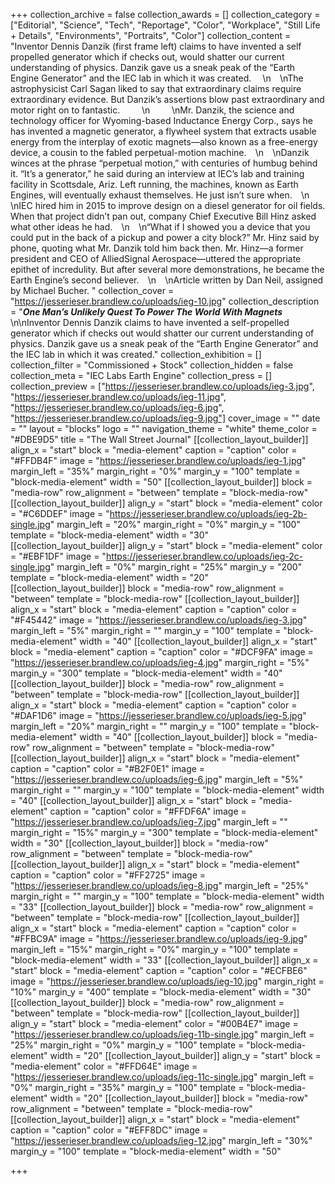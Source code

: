 +++
collection_archive = false
collection_awards = []
collection_category = ["Editorial", "Science", "Tech", "Reportage", "Color", "Workplace", "Still Life + Details", "Environments", "Portraits", "Color"]
collection_content = "Inventor Dennis Danzik (first frame left) claims to have invented a self propelled generator which if checks out, would shatter our current understanding of physics. Danzik gave us a sneak peak of the “Earth Engine Generator” and the IEC lab in which it was created. ⁠⠀  \n⁠⠀  \nThe astrophysicist Carl Sagan liked to say that extraordinary claims require extraordinary evidence. But Danzik’s assertions blow past extraordinary and motor right on to fantastic.⠀⠀⁠⠀  \n⠀⠀⁠⠀  \nMr. Danzik, the science and technology officer for Wyoming-based Inductance Energy Corp., says he has invented a magnetic generator, a flywheel system that extracts usable energy from the interplay of exotic magnets—also known as a free-energy device, a cousin to the fabled perpetual-motion machine.⁠⠀  \n⁠⠀  \nDanzik winces at the phrase “perpetual motion,” with centuries of humbug behind it. “It’s a generator,” he said during an interview at IEC’s lab and training facility in Scottsdale, Ariz. Left running, the machines, known as Earth Engines, will eventually exhaust themselves. He just isn’t sure when.⁠⠀  \n⁠⠀  \nIEC hired him in 2015 to improve design on a diesel generator for oil fields. When that project didn’t pan out, company Chief Executive Bill Hinz asked what other ideas he had.⁠⠀  \n⁠⠀  \n“What if I showed you a device that you could put in the back of a pickup and power a city block?” Mr. Hinz said by phone, quoting what Mr. Danzik told him back then. Mr. Hinz—a former president and CEO of AlliedSignal Aerospace—uttered the appropriate epithet of incredulity. But after several more demonstrations, he became the Earth Engine’s second believer.⁠⠀  \n⁠⠀  \nArticle written by Dan Neil, assigned by Michael Bucher. "
collection_cover = "https://jesserieser.brandlew.co/uploads/ieg-10.jpg"
collection_description = "**_One Man’s Unlikely Quest To Power The World With Magnets_**⁠ \n\nInventor Dennis Danzik claims to have invented a self-propelled generator which if checks out would shatter our current understanding of physics. Danzik gave us a sneak peak of the “Earth Engine Generator” and the IEC lab in which it was created."
collection_exhibition = []
collection_filter = "Commissioned + Stock"
collection_hidden = false
collection_meta = "IEC Labs Earth Engine"
collection_press = []
collection_preview = ["https://jesserieser.brandlew.co/uploads/ieg-3.jpg", "https://jesserieser.brandlew.co/uploads/ieg-11.jpg", "https://jesserieser.brandlew.co/uploads/ieg-6.jpg", "https://jesserieser.brandlew.co/uploads/ieg-9.jpg"]
cover_image = ""
date = ""
layout = "blocks"
logo = ""
navigation_theme = "white"
theme_color = "#DBE9D5"
title = "The Wall Street Journal"
[[collection_layout_builder]]
align_x = "start"
block = "media-element"
caption = "caption"
color = "#FFDB4F"
image = "https://jesserieser.brandlew.co/uploads/ieg-1.jpg"
margin_left = "35%"
margin_right = "0%"
margin_y = "100"
template = "block-media-element"
width = "50"
[[collection_layout_builder]]
block = "media-row"
row_alignment = "between"
template = "block-media-row"
[[collection_layout_builder]]
align_y = "start"
block = "media-element"
color = "#C6DDEF"
image = "https://jesserieser.brandlew.co/uploads/ieg-2b-single.jpg"
margin_left = "20%"
margin_right = "0%"
margin_y = "100"
template = "block-media-element"
width = "30"
[[collection_layout_builder]]
align_y = "start"
block = "media-element"
color = "#EBF1DF"
image = "https://jesserieser.brandlew.co/uploads/ieg-2c-single.jpg"
margin_left = "0%"
margin_right = "25%"
margin_y = "200"
template = "block-media-element"
width = "20"
[[collection_layout_builder]]
block = "media-row"
row_alignment = "between"
template = "block-media-row"
[[collection_layout_builder]]
align_x = "start"
block = "media-element"
caption = "caption"
color = "#F45442"
image = "https://jesserieser.brandlew.co/uploads/ieg-3.jpg"
margin_left = "5%"
margin_right = ""
margin_y = "100"
template = "block-media-element"
width = "40"
[[collection_layout_builder]]
align_x = "start"
block = "media-element"
caption = "caption"
color = "#DCF9FA"
image = "https://jesserieser.brandlew.co/uploads/ieg-4.jpg"
margin_right = "5%"
margin_y = "300"
template = "block-media-element"
width = "40"
[[collection_layout_builder]]
block = "media-row"
row_alignment = "between"
template = "block-media-row"
[[collection_layout_builder]]
align_x = "start"
block = "media-element"
caption = "caption"
color = "#DAF1D6"
image = "https://jesserieser.brandlew.co/uploads/ieg-5.jpg"
margin_left = "20%"
margin_right = ""
margin_y = "100"
template = "block-media-element"
width = "40"
[[collection_layout_builder]]
block = "media-row"
row_alignment = "between"
template = "block-media-row"
[[collection_layout_builder]]
align_x = "start"
block = "media-element"
caption = "caption"
color = "#B2F0E1"
image = "https://jesserieser.brandlew.co/uploads/ieg-6.jpg"
margin_left = "5%"
margin_right = ""
margin_y = "100"
template = "block-media-element"
width = "40"
[[collection_layout_builder]]
align_x = "start"
block = "media-element"
caption = "caption"
color = "#FFDF6A"
image = "https://jesserieser.brandlew.co/uploads/ieg-7.jpg"
margin_left = ""
margin_right = "15%"
margin_y = "300"
template = "block-media-element"
width = "30"
[[collection_layout_builder]]
block = "media-row"
row_alignment = "between"
template = "block-media-row"
[[collection_layout_builder]]
align_x = "start"
block = "media-element"
caption = "caption"
color = "#FF2725"
image = "https://jesserieser.brandlew.co/uploads/ieg-8.jpg"
margin_left = "25%"
margin_right = ""
margin_y = "100"
template = "block-media-element"
width = "33"
[[collection_layout_builder]]
block = "media-row"
row_alignment = "between"
template = "block-media-row"
[[collection_layout_builder]]
align_x = "start"
block = "media-element"
caption = "caption"
color = "#FFBC9A"
image = "https://jesserieser.brandlew.co/uploads/ieg-9.jpg"
margin_left = "15%"
margin_right = "0%"
margin_y = "100"
template = "block-media-element"
width = "33"
[[collection_layout_builder]]
align_x = "start"
block = "media-element"
caption = "caption"
color = "#ECFBE6"
image = "https://jesserieser.brandlew.co/uploads/ieg-10.jpg"
margin_right = "10%"
margin_y = "400"
template = "block-media-element"
width = "30"
[[collection_layout_builder]]
block = "media-row"
row_alignment = "between"
template = "block-media-row"
[[collection_layout_builder]]
align_y = "start"
block = "media-element"
color = "#00B4E7"
image = "https://jesserieser.brandlew.co/uploads/ieg-11b-single.jpg"
margin_left = "25%"
margin_right = "0%"
margin_y = "100"
template = "block-media-element"
width = "20"
[[collection_layout_builder]]
align_y = "start"
block = "media-element"
color = "#FFD64E"
image = "https://jesserieser.brandlew.co/uploads/ieg-11c-single.jpg"
margin_left = "0%"
margin_right = "35%"
margin_y = "100"
template = "block-media-element"
width = "20"
[[collection_layout_builder]]
block = "media-row"
row_alignment = "between"
template = "block-media-row"
[[collection_layout_builder]]
align_x = "start"
block = "media-element"
caption = "caption"
color = "#EFF8DC"
image = "https://jesserieser.brandlew.co/uploads/ieg-12.jpg"
margin_left = "30%"
margin_y = "100"
template = "block-media-element"
width = "50"

+++
